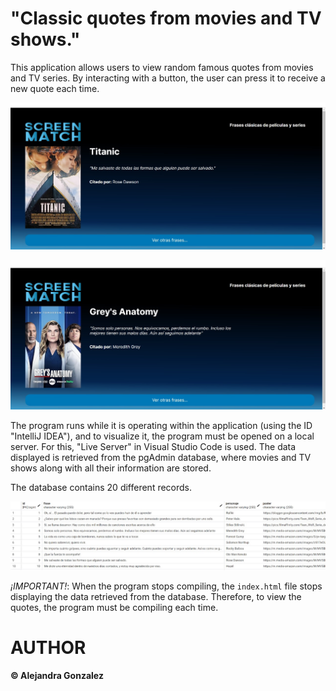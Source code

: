# "Classic quotes from movies and TV shows."

This application allows users to view random famous quotes from movies and TV series. By interacting with a button, the user can press it to receive a new quote each time.

![Imagen final1](https://github.com/Alejandraglezjaime/Famous-Quotes/blob/master/img/proyecto1.jpg?raw=true)

![Imagen final2](https://github.com/Alejandraglezjaime/Famous-Quotes/blob/master/img/proyecto2.jpg?raw=true)

The program runs while it is operating within the application (using the ID "IntelliJ IDEA"), and to visualize it, the program must be opened on a local server. For this, "Live Server" in Visual Studio Code is used. The data displayed is retrieved from the pgAdmin database, where movies and TV shows along with all their information are stored.

The database contains 20 different records.

![base de datos](https://github.com/Alejandraglezjaime/Famous-Quotes/blob/master/img/basedatos.jpg?raw=true)

*¡IMPORTANT!*: When the program stops compiling, the `index.html` file stops displaying the data retrieved from the database. Therefore, to view the quotes, the program must be compiling each time.

# AUTHOR
#### © Alejandra Gonzalez  
